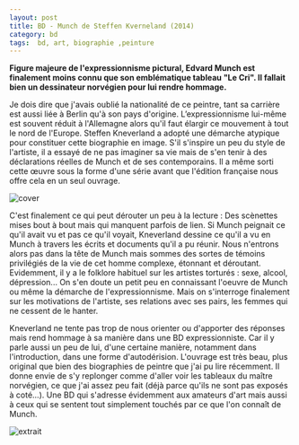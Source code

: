 ```yaml
---
layout: post
title: BD - Munch de Steffen Kverneland (2014)
category: bd
tags:  bd, art, biographie ,peinture
---
```


**Figure majeure de l'expressionnisme pictural, Edvard Munch est finalement moins connu que son emblématique tableau "Le Cri". Il fallait bien un dessinateur norvégien pour lui rendre hommage.**

Je dois dire que j'avais oublié la nationalité de ce peintre, tant sa carrière est aussi liée à Berlin qu'à son pays d'origine. L’expressionnisme lui-même est souvent réduit à l'Allemagne alors qu'il faut élargir ce mouvement à tout le nord de l'Europe. Steffen Kneverland a adopté une démarche atypique pour constituer cette biographie en image. S'il s'inspire un peu du style de l'artiste, il a essayé de ne pas imaginer sa vie mais de s'en tenir à des déclarations réelles de Munch et de ses contemporains. Il a même sorti cette œuvre sous la forme d'une série avant que l'édition française nous offre cela en un seul ouvrage.

![cover](https://filedn.eu/llqi9IBxlYouGRXYG2xlROb/img/2021/munch1.jpg)

C'est finalement ce qui peut dérouter un peu à la lecture : Des scènettes mises bout à bout mais qui manquent parfois de lien. Si Munch peignait ce qu'il avait vu et pas ce qu'il voyait, Kneverland dessine ce qu'il a vu en Munch à travers les écrits et documents qu'il a pu réunir. Nous n'entrons alors pas dans la tête de Munch mais sommes des sortes de témoins privilégiés de la vie de cet homme complexe, étonnant et déroutant. Evidemment, il y a le folklore habituel sur les artistes torturés : sexe, alcool, dépression... On s'en doute un petit peu en connaissant l'oeuvre de Munch ou même la démarche de l'expressionnisme. Mais on s'interroge finalement sur les motivations de l'artiste, ses relations avec ses pairs, les femmes qui ne cessent de le hanter.

Kneverland ne tente pas trop de nous orienter ou d'apporter des réponses mais rend hommage à sa manière dans une BD expressionniste. Car il y parle aussi un peu de lui, d'une certaine manière, notamment dans l'introduction, dans une forme d'autodérision. L'ouvrage est très beau, plus original que bien des biographies de peintre que j'ai pu lire récemment. Il donne envie de s'y replonger comme d'aller voir les tableaux du maître norvégien, ce que j'ai assez peu fait (déjà parce qu'ils ne sont pas exposés à coté...). Une BD qui s'adresse évidemment aux amateurs d'art mais aussi à ceux qui se sentent tout simplement touchés par ce que l'on connaît de Munch. 

![extrait](https://filedn.eu/llqi9IBxlYouGRXYG2xlROb/img/2021/munch2.jpg)

